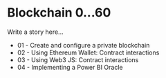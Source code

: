 # Blockchain 0...60
Write a story here...

* 01 - Create and configure a private blockchain
* 02 - Using Ethereum Wallet: Contract interactions
* 03 - Using Web3 JS: Contract interactions
* 04 - Implementing a Power BI Oracle
